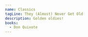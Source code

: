 ```yaml
---
name: Classics
tagLine: They (Almost) Never Get Old
description: Golden oldies!
books:
  - Don Quixote
---
```


